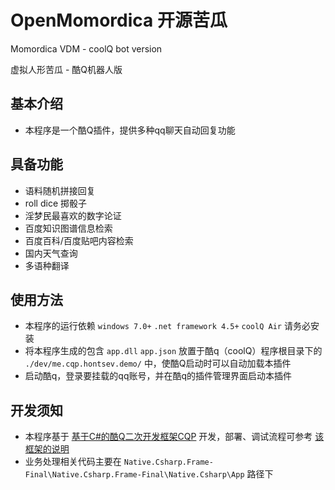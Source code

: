 # OpenMomordica 开源苦瓜

Momordica VDM - coolQ bot version

虚拟人形苦瓜 - 酷Q机器人版

## 基本介绍

- 本程序是一个酷Q插件，提供多种qq聊天自动回复功能

## 具备功能

- 语料随机拼接回复
- roll dice 掷骰子
- 淫梦民最喜欢的数字论证
- 百度知识图谱信息检索
- 百度百科/百度贴吧内容检索
- 国内天气查询
- 多语种翻译

## 使用方法

- 本程序的运行依赖 `windows 7.0+` `.net framework 4.5+` `coolQ Air` 请务必安装
- 将本程序生成的包含 `app.dll` `app.json` 放置于酷q（coolQ）程序根目录下的 `./dev/me.cqp.hontsev.demo/` 中，使酷Q启动时可以自动加载本插件
- 启动酷q，登录要挂载的qq账号，并在酷q的插件管理界面启动本插件

## 开发须知

- 本程序基于 [基于C#的酷Q二次开发框架CQP](https://github.com/Flexlive/CQP/) 开发，部署、调试流程可参考 [该框架的说明](https://cqp.cc/t/29261)
- 业务处理相关代码主要在 `Native.Csharp.Frame-Final\Native.Csharp.Frame-Final\Native.Csharp\App` 路径下








